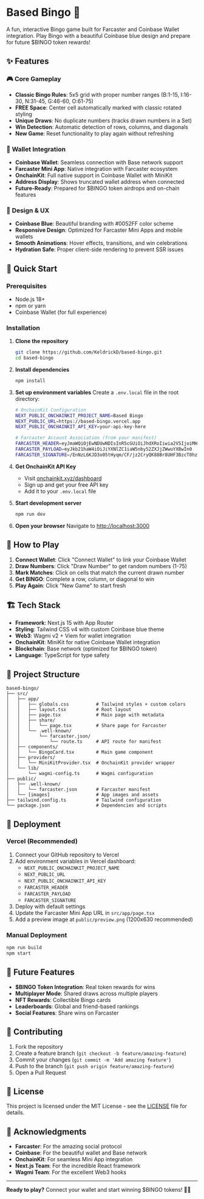 # Based Bingo 🎲

A fun, interactive Bingo game built for Farcaster and Coinbase Wallet integration. Play Bingo with a beautiful Coinbase blue design and prepare for future $BINGO token rewards!

## ✨ Features

### 🎮 **Core Gameplay**
- **Classic Bingo Rules**: 5x5 grid with proper number ranges (B:1-15, I:16-30, N:31-45, G:46-60, O:61-75)
- **FREE Space**: Center cell automatically marked with classic rotated styling
- **Unique Draws**: No duplicate numbers (tracks drawn numbers in a Set)
- **Win Detection**: Automatic detection of rows, columns, and diagonals
- **New Game**: Reset functionality to play again without refreshing

### 💼 **Wallet Integration**
- **Coinbase Wallet**: Seamless connection with Base network support
- **Farcaster Mini App**: Native integration with Farcaster ecosystem
- **OnchainKit**: Full native support in Coinbase Wallet with MiniKit
- **Address Display**: Shows truncated wallet address when connected
- **Future-Ready**: Prepared for $BINGO token airdrops and on-chain features

### 🎨 **Design & UX**
- **Coinbase Blue**: Beautiful branding with #0052FF color scheme
- **Responsive Design**: Optimized for Farcaster Mini Apps and mobile wallets
- **Smooth Animations**: Hover effects, transitions, and win celebrations
- **Hydration Safe**: Proper client-side rendering to prevent SSR issues

## 🚀 Quick Start

### Prerequisites
- Node.js 18+ 
- npm or yarn
- Coinbase Wallet (for full experience)

### Installation

1. **Clone the repository**
   ```bash
   git clone https://github.com/KeldrickD/based-bingo.git
   cd based-bingo
   ```

2. **Install dependencies**
   ```bash
   npm install
   ```

3. **Set up environment variables**
   Create a `.env.local` file in the root directory:
   ```bash
   # OnchainKit Configuration
   NEXT_PUBLIC_ONCHAINKIT_PROJECT_NAME=Based Bingo
   NEXT_PUBLIC_URL=https://based-bingo.vercel.app
   NEXT_PUBLIC_ONCHAINKIT_API_KEY=your-api-key-here

   # Farcaster Account Association (from your manifest)
   FARCASTER_HEADER=eyJmaWQiOjEwNDUwNDIsInR5cGUiOiJhdXRoIiwia2V5IjoiMHgyZTM3MkEyNzFkQjI3NWNlMDRDOTdkM2RlNWZBMUIzM0QzZUJFNmRFIn0
   FARCASTER_PAYLOAD=eyJkb21haW4iOiJiYXNlZC1iaW5nby52ZXJjZWwuYXBwIn0
   FARCASTER_SIGNATURE=/EnNzL6KJD3o05tHyqm/CF/jz2CryQK88Br8UHF3BzcT0hzG8/+Rllh2C/bj3ohHI2eFjMijBkLbohdC7IQggRs=
   ```

4. **Get OnchainKit API Key**
   - Visit [onchainkit.xyz/dashboard](https://onchainkit.xyz/dashboard)
   - Sign up and get your free API key
   - Add it to your `.env.local` file

5. **Start development server**
   ```bash
   npm run dev
   ```

6. **Open your browser**
   Navigate to [http://localhost:3000](http://localhost:3000)

## 🎯 How to Play

1. **Connect Wallet**: Click "Connect Wallet" to link your Coinbase Wallet
2. **Draw Numbers**: Click "Draw Number" to get random numbers (1-75)
3. **Mark Matches**: Click on cells that match the current drawn number
4. **Get BINGO**: Complete a row, column, or diagonal to win
5. **Play Again**: Click "New Game" to start fresh

## 🏗️ Tech Stack

- **Framework**: Next.js 15 with App Router
- **Styling**: Tailwind CSS v4 with custom Coinbase blue theme
- **Web3**: Wagmi v2 + Viem for wallet integration
- **OnchainKit**: MiniKit for native Coinbase Wallet integration
- **Blockchain**: Base network (optimized for $BINGO token)
- **Language**: TypeScript for type safety

## 📁 Project Structure

```
based-bingo/
├── src/
│   ├── app/
│   │   ├── globals.css          # Tailwind styles + custom colors
│   │   ├── layout.tsx           # Root layout
│   │   ├── page.tsx             # Main page with metadata
│   │   ├── share/
│   │   │   └── page.tsx         # Share page for Farcaster
│   │   └── .well-known/
│   │       └── farcaster.json/
│   │           └── route.ts     # API route for manifest
│   ├── components/
│   │   └── BingoCard.tsx        # Main game component
│   ├── providers/
│   │   └── MiniKitProvider.tsx  # OnchainKit provider wrapper
│   └── lib/
│       └── wagmi-config.ts      # Wagmi configuration
├── public/
│   ├── .well-known/
│   │   └── farcaster.json       # Farcaster manifest
│   └── [images]                 # App images and assets
├── tailwind.config.ts           # Tailwind configuration
└── package.json                 # Dependencies and scripts
```

## 🚀 Deployment

### Vercel (Recommended)
1. Connect your GitHub repository to Vercel
2. Add environment variables in Vercel dashboard:
   - `NEXT_PUBLIC_ONCHAINKIT_PROJECT_NAME`
   - `NEXT_PUBLIC_URL`
   - `NEXT_PUBLIC_ONCHAINKIT_API_KEY`
   - `FARCASTER_HEADER`
   - `FARCASTER_PAYLOAD`
   - `FARCASTER_SIGNATURE`
3. Deploy with default settings
4. Update the Farcaster Mini App URL in `src/app/page.tsx`
5. Add a preview image at `public/preview.png` (1200x630 recommended)

### Manual Deployment
```bash
npm run build
npm start
```

## 🔮 Future Features

- **$BINGO Token Integration**: Real token rewards for wins
- **Multiplayer Mode**: Shared draws across multiple players
- **NFT Rewards**: Collectible Bingo cards
- **Leaderboards**: Global and friend-based rankings
- **Social Features**: Share wins on Farcaster

## 🤝 Contributing

1. Fork the repository
2. Create a feature branch (`git checkout -b feature/amazing-feature`)
3. Commit your changes (`git commit -m 'Add amazing feature'`)
4. Push to the branch (`git push origin feature/amazing-feature`)
5. Open a Pull Request

## 📄 License

This project is licensed under the MIT License - see the [LICENSE](LICENSE) file for details.

## 🙏 Acknowledgments

- **Farcaster**: For the amazing social protocol
- **Coinbase**: For the beautiful wallet and Base network
- **OnchainKit**: For seamless Mini App integration
- **Next.js Team**: For the incredible React framework
- **Wagmi Team**: For the excellent Web3 hooks

---

**Ready to play?** Connect your wallet and start winning $BINGO tokens! 🎲✨
